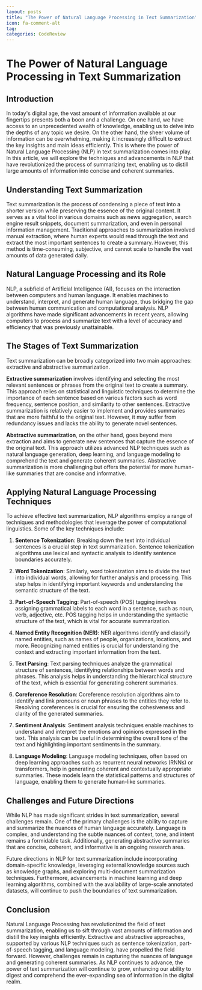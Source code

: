 ```yaml
---
layout: posts
title: "The Power of Natural Language Processing in Text Summarization"
icon: fa-comment-alt
tag:      
categories: CodeReview
---
```



# The Power of Natural Language Processing in Text Summarization

## Introduction

In today's digital age, the vast amount of information available at our fingertips presents both a boon and a challenge. On one hand, we have access to an unprecedented wealth of knowledge, enabling us to delve into the depths of any topic we desire. On the other hand, the sheer volume of information can be overwhelming, making it increasingly difficult to extract the key insights and main ideas efficiently. This is where the power of Natural Language Processing (NLP) in text summarization comes into play. In this article, we will explore the techniques and advancements in NLP that have revolutionized the process of summarizing text, enabling us to distill large amounts of information into concise and coherent summaries.

## Understanding Text Summarization

Text summarization is the process of condensing a piece of text into a shorter version while preserving the essence of the original content. It serves as a vital tool in various domains such as news aggregation, search engine result snippets, document summarization, and even in personal information management. Traditional approaches to summarization involved manual extraction, where human experts would read through the text and extract the most important sentences to create a summary. However, this method is time-consuming, subjective, and cannot scale to handle the vast amounts of data generated daily.

## Natural Language Processing and its Role

NLP, a subfield of Artificial Intelligence (AI), focuses on the interaction between computers and human language. It enables machines to understand, interpret, and generate human language, thus bridging the gap between human communication and computational analysis. NLP algorithms have made significant advancements in recent years, allowing computers to process and summarize text with a level of accuracy and efficiency that was previously unattainable.

## The Stages of Text Summarization

Text summarization can be broadly categorized into two main approaches: extractive and abstractive summarization.

**Extractive summarization** involves identifying and selecting the most relevant sentences or phrases from the original text to create a summary. This approach relies on statistical and linguistic techniques to determine the importance of each sentence based on various factors such as word frequency, sentence position, and similarity to other sentences. Extractive summarization is relatively easier to implement and provides summaries that are more faithful to the original text. However, it may suffer from redundancy issues and lacks the ability to generate novel sentences.

**Abstractive summarization**, on the other hand, goes beyond mere extraction and aims to generate new sentences that capture the essence of the original text. This approach utilizes advanced NLP techniques such as natural language generation, deep learning, and language modeling to comprehend the text and generate coherent summaries. Abstractive summarization is more challenging but offers the potential for more human-like summaries that are concise and informative.

## Applying Natural Language Processing Techniques

To achieve effective text summarization, NLP algorithms employ a range of techniques and methodologies that leverage the power of computational linguistics. Some of the key techniques include:

1. **Sentence Tokenization**: Breaking down the text into individual sentences is a crucial step in text summarization. Sentence tokenization algorithms use lexical and syntactic analysis to identify sentence boundaries accurately.

2. **Word Tokenization**: Similarly, word tokenization aims to divide the text into individual words, allowing for further analysis and processing. This step helps in identifying important keywords and understanding the semantic structure of the text.

3. **Part-of-Speech Tagging**: Part-of-speech (POS) tagging involves assigning grammatical labels to each word in a sentence, such as noun, verb, adjective, etc. POS tagging helps in understanding the syntactic structure of the text, which is vital for accurate summarization.

4. **Named Entity Recognition (NER)**: NER algorithms identify and classify named entities, such as names of people, organizations, locations, and more. Recognizing named entities is crucial for understanding the context and extracting important information from the text.

5. **Text Parsing**: Text parsing techniques analyze the grammatical structure of sentences, identifying relationships between words and phrases. This analysis helps in understanding the hierarchical structure of the text, which is essential for generating coherent summaries.

6. **Coreference Resolution**: Coreference resolution algorithms aim to identify and link pronouns or noun phrases to the entities they refer to. Resolving coreferences is crucial for ensuring the cohesiveness and clarity of the generated summaries.

7. **Sentiment Analysis**: Sentiment analysis techniques enable machines to understand and interpret the emotions and opinions expressed in the text. This analysis can be useful in determining the overall tone of the text and highlighting important sentiments in the summary.

8. **Language Modeling**: Language modeling techniques, often based on deep learning approaches such as recurrent neural networks (RNNs) or transformers, help in generating coherent and contextually appropriate summaries. These models learn the statistical patterns and structures of language, enabling them to generate human-like summaries.

## Challenges and Future Directions

While NLP has made significant strides in text summarization, several challenges remain. One of the primary challenges is the ability to capture and summarize the nuances of human language accurately. Language is complex, and understanding the subtle nuances of context, tone, and intent remains a formidable task. Additionally, generating abstractive summaries that are concise, coherent, and informative is an ongoing research area.

Future directions in NLP for text summarization include incorporating domain-specific knowledge, leveraging external knowledge sources such as knowledge graphs, and exploring multi-document summarization techniques. Furthermore, advancements in machine learning and deep learning algorithms, combined with the availability of large-scale annotated datasets, will continue to push the boundaries of text summarization.

## Conclusion

Natural Language Processing has revolutionized the field of text summarization, enabling us to sift through vast amounts of information and distill the key insights efficiently. Extractive and abstractive approaches, supported by various NLP techniques such as sentence tokenization, part-of-speech tagging, and language modeling, have propelled the field forward. However, challenges remain in capturing the nuances of language and generating coherent summaries. As NLP continues to advance, the power of text summarization will continue to grow, enhancing our ability to digest and comprehend the ever-expanding sea of information in the digital realm.